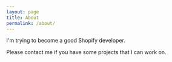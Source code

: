 ```yaml
---
layout: page
title: About
permalink: /about/
---
```


I'm trying to become a good Shopify developer.

Please contact me if you have some projects that I can work on.
